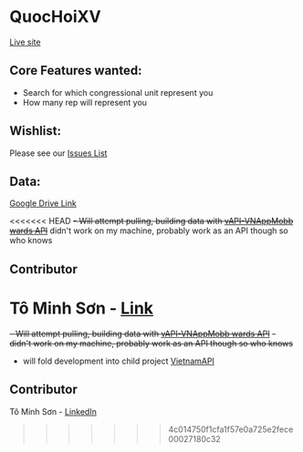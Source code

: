 # QuocHoiXV
[Live site](https://vietthan.github.io/QuocHoiXV/)

## Core Features wanted:
- Search for which congressional unit represent you
- How many rep will represent you

## Wishlist:
Please see our [Issues List](https://github.com/VietThan/QuocHoiXV/issues)

## Data:
[Google Drive Link](https://docs.google.com/spreadsheets/d/1IrqaSTp7aswj8DEaQLWqNpd4Vqit1yI2mIbd5_zOhS8/edit?usp=sharing)

<<<<<<< HEAD
~~- Will attempt pulling, building data with [vAPI-VNAppMobb wards API](https://vapi-vnappmob.readthedocs.io/en/latest/province.html)~~ didn't work on my machine, probably work as an API though so who knows

## Contributor
Tô Minh Sơn - [Link](https://www.linkedin.com/in/minh-son-to-a61249168/)
=======
~~- Will attempt pulling, building data with [vAPI-VNAppMobb wards API](https://vapi-vnappmob.readthedocs.io/en/latest/province.html)~~ 
~~- didn't work on my machine, probably work as an API though so who knows~~
    
- will fold development into child project [VietnamAPI](https://github.com/VietThan/VietnamAPI)

## Contributor
Tô Minh Sơn - [LinkedIn](https://www.linkedin.com/in/minh-son-to-a61249168/)
>>>>>>> 4c014750f1cfa1f57e0a725e2fece00027180c32

